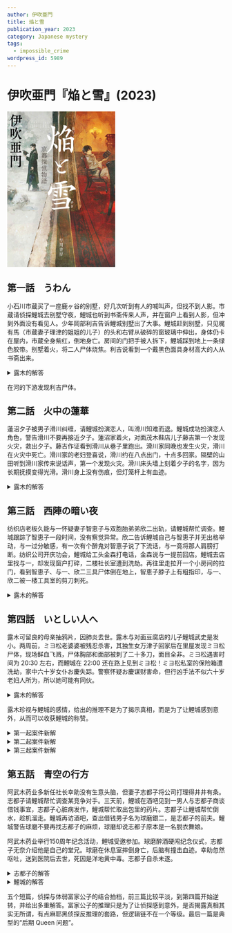 ```yaml
---
author: 伊吹亜門
title: 焔と雪
publication_year: 2023
category: Japanese mystery
tags:
  - impossible_crime
wordpress_id: 5989
---
```


# 伊吹亜門『焔と雪』(2023)

<img src=images/2023_cover.jpg width=250/>

## 第一話　うわん

小石川市蔵买了一座鹿ヶ谷的别墅，好几次听到有人的喊叫声，但找不到人影。市蔵请侦探鯉城去别墅守夜，鯉城也听到书斋传来人声，并在窗户上看到人影，但冲到外面没有看见人。少年岡部利吉告诉鯉城别墅出了大事。鯉城赶到别墅，只见梶有馬（市蔵妻子理津的姐姐的儿子）的头和右臂从破碎的窗玻璃中伸出，身体仍卡在屋内，市蔵全身紫红，倒地身亡。房间的门把手被人拆下，鯉城踩到地上一条绿色胶带。别墅着火，将二人尸体烧焦。利吉说看到一个戴黑色面具身材高大的人从书斋出来。

<details><summary>露木的解答</summary>
天花板里有个马蜂窝，有人进入别墅便会引发马蜂从窝里出来，在天花板里产生回声，听上去像是人的喊叫声。梶给市蔵注射峰毒，剥离通风孔上的胶带，伪装成马蜂蛰死人，但马蜂比梶预料的更早飞出，梶慌忙逃窜，撞破窗户而亡。利吉是梶的同谋，他看到的戴面具男人并不存在。
</details>

在河的下游发现利吉尸体。

## 第二話　火中の蓮華

蓮沼夕子被男子滑川纠缠，请鯉城扮演恋人，叫滑川知难而退。鯉城成功扮演恋人角色，警告滑川不要再接近夕子。蓮沼家着火，对面茂木鞋店儿子藤吉第一个发现火灾，救出夕子。藤吉作证看到滑川从巷子里跑出。滑川家同晚也发生火灾，滑川在火灾中死亡。滑川家的老妇登喜说，滑川约在八点出门，十点多回家。隔壁的山田听到滑川家传来说话声，第一个发现火灾。滑川床头墙上刻着夕子的名字，因为长期抚摸变得光滑。滑川身上没有伤痕，但灯笼杆上有血迹。

<details><summary>露木的解答</summary>
滑川计划烧死夕子，用同样火源点火自杀，完成殉情。
</details>

## 第三話　西陣の暗い夜

纺织店老板久能与一怀疑妻子智恵子与双胞胎弟弟欣二出轨，请鯉城帮忙调查。鯉城跟踪了智恵子一段时间，没有察觉异常。欣二告诉鯉城自己与智恵子并无出格举动，与一过分敏感，有一次有个醉鬼对智恵子说了下流话，与一竟将那人肩膀打断。纺织公司开庆功会，鯉城给工头金森打电话，金森说与一提前回店。鯉城去店里找与一，却发现窗户打碎，二楼社长室遭到洗劫。再往里走拉开一个小房间的拉门，看到智恵子、与一、欣二三具尸体倒在地上，智恵子脖子上有粗指印，与一、欣二被一楼工具室的剪刀刺死。

<details><summary>露木的解答</summary>
玻璃碎片掉在外面而不是里面，所以不是强盗入侵。与一给家中妻子打电话没人接，担心妻子与欣二幽会，急忙从庆功会撤退。与一赶到店里发现欣二和智恵子殉情自杀，因为无法接受妻子出轨，将现场伪造成强盗杀人（伏线：智恵子衣服凌乱，身上却没有任何淤青伤痕），然后用剪刀自杀。与一最爱的不是智恵子，而是对智恵子的守护。
</details>

## 第四話　いとしい人へ

露木可留良的母亲抽鸦片，因肺炎去世。露木与对面豆腐店的儿子鯉城武史是发小。两周前，ミヨ松老婆婆被残忍杀害，其独生女万津子回家后在里屋发现ミヨ松尸体，现场鲜血飞溅，尸体胸部和面部被刺了二十多刀，面目全非。ミヨ松遇害时间为 20:30 左右，而鯉城在 22:00 还在路上见到ミヨ松！ミヨ松私室的保险箱遭洗劫，家中六十岁女仆お慶失踪。警察怀疑お慶谋财害命，但行凶手法不似六十岁老妇人所为，所以她可能有同伙。

<details><summary>露木的解答</summary>
ミヨ松害怕受到黑帮报复，与万津子合谋害死お慶，伪造成谋财害命。万津子说お慶的左肩上有一个红色的枫叶状痣，是ミヨ松身上的标记，其实是撒谎。
</details>

露木珍视与鯉城的感情，给出的推理不是为了揭示真相，而是为了让鯉城感到意外，从而可以收获鯉城的称赞。

<details><summary>第一起案件新解</summary>
有人从外面用绳子把门把手捆住，导致梶在里面开不开门，被马蜂蛰死。犯人后来取走绳子，门把松动所以掉下来。有机会锁门的只有岡部利吉，但他如何得知梶打算杀死市蔵的计划？只能是通过市蔵的的妻子理津。理津把梶的计划泄露给同样喜欢她的利吉，为了用利吉除掉梶。
</details>

<details><summary>第二起案件新解</summary>
藤吉说滑川十点多从巷子里跑出，登喜却说滑川十点左右回家，两地相距一个小时，明显矛盾。藤吉为了获取夕子放心，九点多手持火种在夕子家附近徘徊，被滑川目睹。十点多藤吉终于下定决心放火，随后上演火中救人的戏码。藤吉将滑川灭口，纵火销毁证据。
</details>

<details><summary>第三起案件新解</summary>
抢劫犯扼杀智恵子，下楼时欣二正好回来，抢劫犯迅速拿了一把剪刀，跟在欣二后面，趁欣二发现智恵子尸体时将其刺死。与一回店后看到二人尸体，误以为二人殉情，嫉妒自杀。
</details>

## 第五話　青空の行方

阿武木药业多新任社长幸助没有生意头脑，但妻子志都子将公司打理得井井有条。志都子请鯉城帮忙调查某竞争对手。三天前，鯉城在酒吧见到一男人与志都子商谈借钱事宜，志都子心脏病发作，鯉城帮忙取出包里的药片。志都子让鯉城帮忙倒水，趁机溜走。鯉城再访酒吧，查出借钱男子名为球磨銀二，是志都子的前夫。鯉城警告球磨不要再找志都子的麻烦，球磨却说志都子原本是一名脱衣舞娘。

阿武木药业举行150周年纪念活动，鯉城受邀参加。球磨醉酒硬闯纪念仪式，志都子无奈介绍他是自己的堂兄。球磨在休息室摔倒身亡，后脑有撞击血迹。幸助忽然呕吐，送到医院后去世，死因是洋地黄中毒。志都子自杀未遂。

<details><summary>志都子的解答</summary>
志都子给了保安经理一份解酒药，让他给球磨解酒，球磨没有接受，幸助管保安要了药自己服下。解酒药不是毒药，而是强心剂洋地黄提取物，可以让过量饮酒的人心力衰竭。
</details>

<details><summary>鯉城的解答</summary>
鯉城为了帮志都子开解，创造新的解答：幸助发觉志都子要毒死球磨，猜到了二人的过去，便用花瓶杀死球磨，再服药自杀。
</details>

五个短篇，侦探与体弱富家公子的结合拍档，前三篇比较平淡，到第四篇开始逆转，并给出多重解答。富家公子的推理只是为了让侦探感到意外，是否揭露真相其实无所谓，有点麻耶黑侦探反推理的套路，但逻辑链不在一个等级。最后一篇是典型的“后期 Queen 问题”。